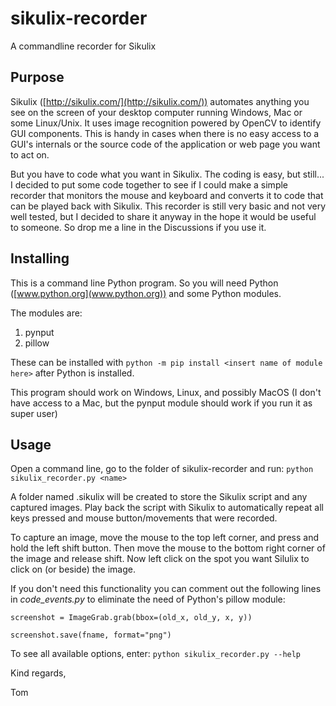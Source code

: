 # sikulix-recorder
A commandline recorder for Sikulix

## Purpose

Sikulix ([http://sikulix.com/](http://sikulix.com/)) automates anything you see on the screen of your desktop computer running Windows, Mac or some Linux/Unix. It uses image recognition powered by OpenCV to identify GUI components. This is handy in cases when there is no easy access to a GUI's internals or the source code of the application or web page you want to act on.

But you have to code what you want in Sikulix. The coding is easy, but still... I decided to put some code together to see if I could make a simple recorder that monitors the mouse and keyboard and converts it to code that can be played back with Sikulix. This recorder is still very basic and not very well tested, but I decided to share it anyway in the hope it would be useful to someone. So drop me a line in the Discussions if you use it.

## Installing
This is a command line Python program. So you will need Python ([www.python.org](www.python.org)) and some Python modules.

The modules are:
1. pynput
2. pillow

These can be installed with `python -m pip install <insert name of module here>` after Python is installed.

This program should work on Windows, Linux, and possibly MacOS (I don't have access to a Mac, but the pynput module should work if you run it as super user)

## Usage
Open a command line, go to the folder of sikulix-recorder and run:
`python sikulix_recorder.py <name>`

A folder named <name>.sikulix will be created to store the Sikulix script and any captured images. Play back the script with Sikulix to automatically repeat all keys  pressed and mouse button/movements that were recorded.

To capture an image, move the mouse to the top left corner, and press and hold the left shift button. Then move the mouse to the bottom right corner of the image and release shift. Now left click on the spot you want Silulix to click on (or beside) the image.

If you don't need this functionality you can comment out the following lines in *code_events.py* to eliminate the need of Python's pillow module:

`screenshot = ImageGrab.grab(bbox=(old_x, old_y, x, y))`

`screenshot.save(fname, format="png")`



To see all available options, enter:
`python sikulix_recorder.py --help`

Kind regards,

Tom










